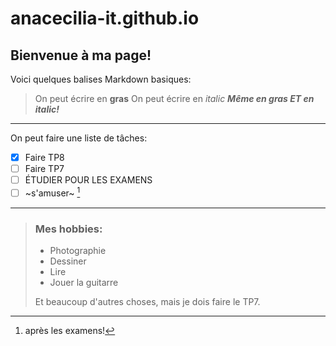 # anacecilia-it.github.io
## Bienvenue à ma page!
 
Voici quelques balises Markdown basiques:

> On peut écrire en **gras**
> On peut écrire en *italic*
> ***Même en gras ET en italic!***
---
On peut faire une liste de tâches:
- [x] Faire TP8
- [ ] Faire TP7
- [ ] ÉTUDIER POUR LES EXAMENS
- [ ] ~s'amuser~ [^1]

[^1]: après les examens!

---
> ### Mes hobbies:
> - Photographie
> - Dessiner
> - Lire
> - Jouer la guitarre
>
> Et beaucoup d'autres choses, mais je dois faire le TP7.

